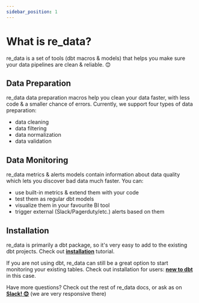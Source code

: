 ```yaml
---
sidebar_position: 1
---
```


# What is re_data?

re_data is a set of tools (dbt macros & models) that helps you make sure your data pipelines are clean & reliable. 😊

## Data Preparation

re_data data preparation macros help you clean your data faster, with less code & a smaller chance of errors.
Currently, we support four types of data preparation:

- data cleaning
- data filtering
- data normalization
- data validation

## Data Monitoring

re_data metrics & alerts models contain information about data quality which lets you discover bad data much faster. You can:
 - use built-in metrics & extend them with your code
 - test them as regular dbt models
 - visualize them in your favourite BI tool
 - trigger external (Slack/Pagerduty/etc.) alerts based on them

## Installation

re_data is primarily a dbt package, so it's very easy to add to the existing dbt projects. Check out **[installation](/docs/getting_started/installation/for_dbt_users)** tutorial.

If you are not using dbt, re_data can still be a great option to start monitoring your existing tables. Check out installation for users: **[new to dbt](/docs/getting_started/installation/new_to_dbt)** in this case.

Have more questions? Check out the rest of re_data docs, or ask as on **[Slack! 😊](https://join.slack.com/t/re-data/shared_invite/zt-vkauq1y8-tL4R4_H5nZoVvyXyy0hdug)** (we are very responsive there)
